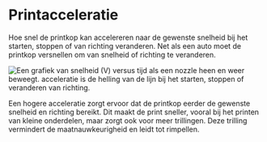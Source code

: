 Printacceleratie
====
Hoe snel de printkop kan accelereren naar de gewenste snelheid bij het starten, stoppen of van richting veranderen. Net als een auto moet de printkop versnellen om van snelheid of richting te veranderen.

![Een grafiek van snelheid (V) versus tijd als een nozzle heen en weer beweegt. acceleratie is de helling van de lijn bij het starten, stoppen of veranderen van richting.](../../../articles/images/velocity_acceleration_jerk.svg)

Een hogere acceleratie zorgt ervoor dat de printkop eerder de gewenste snelheid en richting bereikt. Dit maakt de print sneller, vooral bij het printen van kleine onderdelen, maar zorgt ook voor meer trillingen. Deze trilling vermindert de maatnauwkeurigheid en leidt tot rimpellen.